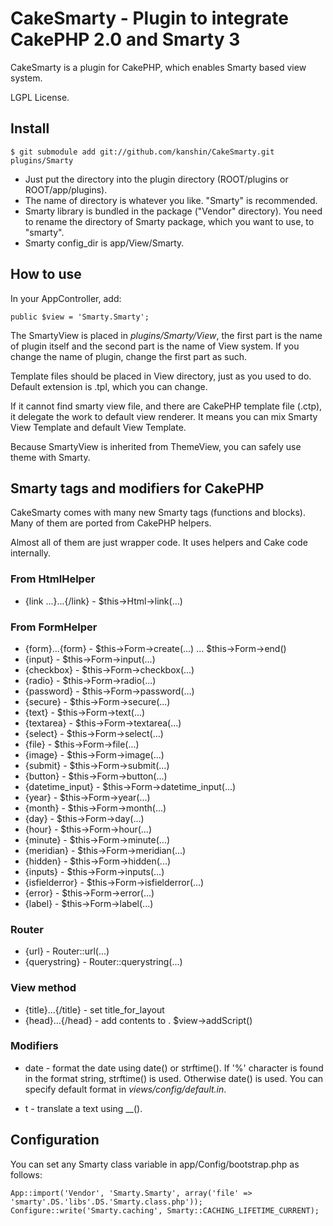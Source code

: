 # CakeSmarty - Plugin to integrate CakePHP 2.0 and Smarty 3

CakeSmarty is a plugin for CakePHP, which enables Smarty based view system.

LGPL License.

## Install

	$ git submodule add git://github.com/kanshin/CakeSmarty.git plugins/Smarty

* Just put the directory into the plugin directory (ROOT/plugins or ROOT/app/plugins).
* The name of directory is whatever you like. "Smarty" is recommended.
* Smarty library is bundled in the package ("Vendor" directory). You need to
  rename the directory of Smarty package, which you want to use, to "smarty".
* Smarty config_dir is app/View/Smarty.

## How to use

In your AppController, add:

	public $view = 'Smarty.Smarty';

The SmartyView is placed in *plugins/Smarty/View*, the first part is the name of
plugin itself and the second part is the name of View system. If you change the
name of plugin, change the first part as such.

Template files should be placed in View directory, just as you used to do.
Default extension is .tpl, which you can change.

If it cannot find smarty view file, and there are CakePHP template file (.ctp), 
it delegate the work to default view renderer. It means you can mix Smarty View 
Template and default View Template.

Because SmartyView is inherited from ThemeView, you can safely use theme with 
Smarty.


## Smarty tags and modifiers for CakePHP

CakeSmarty comes with many new Smarty tags (functions and blocks). Many of them 
are ported from CakePHP helpers.

Almost all of them are just wrapper code. It uses helpers and Cake code internally.


### From HtmlHelper

* {link ...}...{/link} - $this->Html->link(...)

### From FormHelper

* {form}...{form} - $this->Form->create(...) ... $this->Form->end()
* {input} - $this->Form->input(...)
* {checkbox} - $this->Form->checkbox(...)
* {radio} - $this->Form->radio(...)
* {password} - $this->Form->password(...)
* {secure} - $this->Form->secure(...)
* {text} - $this->Form->text(...)
* {textarea} - $this->Form->textarea(...)
* {select} - $this->Form->select(...)
* {file} - $this->Form->file(...)
* {image} - $this->Form->image(...)
* {submit} - $this->Form->submit(...)
* {button} - $this->Form->button(...)
* {datetime_input} - $this->Form->datetime_input(...)
* {year} - $this->Form->year(...)
* {month} - $this->Form->month(...)
* {day} - $this->Form->day(...)
* {hour} - $this->Form->hour(...)
* {minute} - $this->Form->minute(...)
* {meridian} - $this->Form->meridian(...)
* {hidden} - $this->Form->hidden(...)
* {inputs} - $this->Form->inputs(...)
* {isfielderror} - $this->Form->isfielderror(...)
* {error} - $this->Form->error(...)
* {label} - $this->Form->label(...)

### Router

* {url} - Router::url(...)
* {querystring} - Router::querystring(...)

### View method

* {title}...{/title} - set title_for_layout
* {head}...{/head} - add contents to <head>. $view->addScript()

### Modifiers

* date - format the date using date() or strftime(). If '%' character is found in the format string, 
	strftime() is used. Otherwise date() is used. You can specify default format in *views/config/default.in*.

* t - translate a text using __().


## Configuration

You can set any Smarty class variable in app/Config/bootstrap.php as follows:

	App::import('Vendor', 'Smarty.Smarty', array('file' => 'smarty'.DS.'libs'.DS.'Smarty.class.php'));
	Configure::write('Smarty.caching', Smarty::CACHING_LIFETIME_CURRENT);

